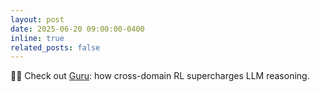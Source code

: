 ```yaml
---
layout: post
date: 2025-06-20 09:00:00-0400
inline: true
related_posts: false
---
```


🧙🏻 Check out [Guru](https://www.arxiv.org/abs/2506.14965): how cross-domain RL supercharges LLM reasoning.